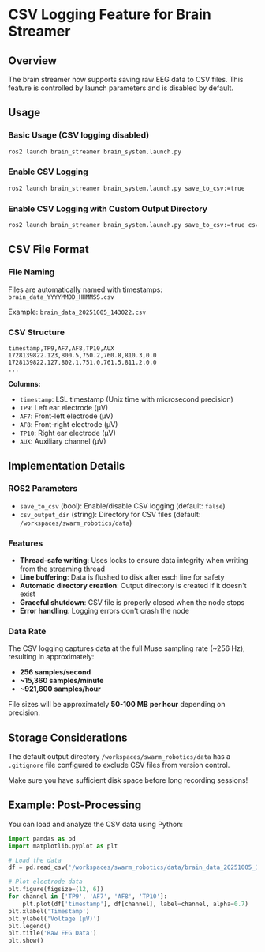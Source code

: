 # CSV Logging Feature for Brain Streamer

## Overview

The brain streamer now supports saving raw EEG data to CSV files. This feature is controlled by launch parameters and is disabled by default.

## Usage

### Basic Usage (CSV logging disabled)
```bash
ros2 launch brain_streamer brain_system.launch.py
```

### Enable CSV Logging
```bash
ros2 launch brain_streamer brain_system.launch.py save_to_csv:=true
```

### Enable CSV Logging with Custom Output Directory
```bash
ros2 launch brain_streamer brain_system.launch.py save_to_csv:=true csv_output_dir:=/path/to/output
```

## CSV File Format

### File Naming
Files are automatically named with timestamps: `brain_data_YYYYMMDD_HHMMSS.csv`

Example: `brain_data_20251005_143022.csv`

### CSV Structure
```csv
timestamp,TP9,AF7,AF8,TP10,AUX
1728139822.123,800.5,750.2,760.8,810.3,0.0
1728139822.127,802.1,751.0,761.5,811.2,0.0
...
```

**Columns:**
- `timestamp`: LSL timestamp (Unix time with microsecond precision)
- `TP9`: Left ear electrode (μV)
- `AF7`: Front-left electrode (μV)
- `AF8`: Front-right electrode (μV)
- `TP10`: Right ear electrode (μV)
- `AUX`: Auxiliary channel (μV)

## Implementation Details

### ROS2 Parameters
- `save_to_csv` (bool): Enable/disable CSV logging (default: `false`)
- `csv_output_dir` (string): Directory for CSV files (default: `/workspaces/swarm_robotics/data`)

### Features
- **Thread-safe writing**: Uses locks to ensure data integrity when writing from the streaming thread
- **Line buffering**: Data is flushed to disk after each line for safety
- **Automatic directory creation**: Output directory is created if it doesn't exist
- **Graceful shutdown**: CSV file is properly closed when the node stops
- **Error handling**: Logging errors don't crash the node

### Data Rate
The CSV logging captures data at the full Muse sampling rate (~256 Hz), resulting in approximately:
- **256 samples/second**
- **~15,360 samples/minute**
- **~921,600 samples/hour**

File sizes will be approximately **50-100 MB per hour** depending on precision.

## Storage Considerations

The default output directory `/workspaces/swarm_robotics/data` has a `.gitignore` file configured to exclude CSV files from version control.

Make sure you have sufficient disk space before long recording sessions!

## Example: Post-Processing

You can load and analyze the CSV data using Python:

```python
import pandas as pd
import matplotlib.pyplot as plt

# Load the data
df = pd.read_csv('/workspaces/swarm_robotics/data/brain_data_20251005_143022.csv')

# Plot electrode data
plt.figure(figsize=(12, 6))
for channel in ['TP9', 'AF7', 'AF8', 'TP10']:
    plt.plot(df['timestamp'], df[channel], label=channel, alpha=0.7)
plt.xlabel('Timestamp')
plt.ylabel('Voltage (μV)')
plt.legend()
plt.title('Raw EEG Data')
plt.show()
```
